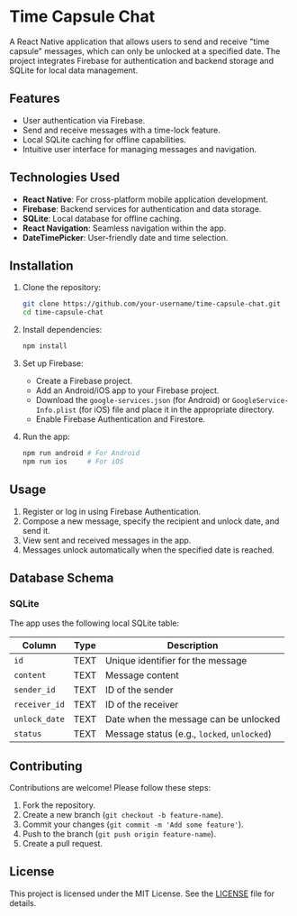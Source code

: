 # Time Capsule Chat

A React Native application that allows users to send and receive "time capsule" messages, which can only be unlocked at a specified date. The project integrates Firebase for authentication and backend storage and SQLite for local data management.

## Features

- User authentication via Firebase.
- Send and receive messages with a time-lock feature.
- Local SQLite caching for offline capabilities.
- Intuitive user interface for managing messages and navigation.

## Technologies Used

- **React Native**: For cross-platform mobile application development.
- **Firebase**: Backend services for authentication and data storage.
- **SQLite**: Local database for offline caching.
- **React Navigation**: Seamless navigation within the app.
- **DateTimePicker**: User-friendly date and time selection.

## Installation

1. Clone the repository:
   ```bash
   git clone https://github.com/your-username/time-capsule-chat.git
   cd time-capsule-chat
   ```

2. Install dependencies:
   ```bash
   npm install
   ```

3. Set up Firebase:
   - Create a Firebase project.
   - Add an Android/iOS app to your Firebase project.
   - Download the `google-services.json` (for Android) or `GoogleService-Info.plist` (for iOS) file and place it in the appropriate directory.
   - Enable Firebase Authentication and Firestore.

4. Run the app:
   ```bash
   npm run android # For Android
   npm run ios     # For iOS
   ```

## Usage

1. Register or log in using Firebase Authentication.
2. Compose a new message, specify the recipient and unlock date, and send it.
3. View sent and received messages in the app.
4. Messages unlock automatically when the specified date is reached.

## Database Schema

### SQLite
The app uses the following local SQLite table:

| Column      | Type   | Description                       |
|-------------|--------|-----------------------------------|
| `id`        | TEXT   | Unique identifier for the message |
| `content`   | TEXT   | Message content                   |
| `sender_id` | TEXT   | ID of the sender                  |
| `receiver_id`| TEXT  | ID of the receiver                |
| `unlock_date`| TEXT  | Date when the message can be unlocked |
| `status`    | TEXT   | Message status (e.g., `locked`, `unlocked`) |

## Contributing

Contributions are welcome! Please follow these steps:

1. Fork the repository.
2. Create a new branch (`git checkout -b feature-name`).
3. Commit your changes (`git commit -m 'Add some feature'`).
4. Push to the branch (`git push origin feature-name`).
5. Create a pull request.

## License

This project is licensed under the MIT License. See the [LICENSE](LICENSE) file for details.
